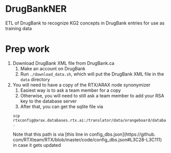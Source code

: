 # DrugBankNER
ETL of DrugBank to recognize KG2 concepts in DrugBank entries for use as training data

# Prep work
1. Download DrugBank XML file from DrugBank.ca
    1. Make an account on DrugBank
    1. Run `./download_data.sh`, which will put the DrugBank XML file in the `data` directory
1. You will need to have a copy of the RTX/ARAX node synonymizer
    1. Easiest way is to ask a team member for a copy
    2. Otherwise, you will need to still ask a team member to add your RSA key to the database server
    5. After that, you can get the sqlite file via
    ```
    scp rtxconfig@arax.databases.rtx.ai:/translator/data/orangeboard/databases/KG2.8.4/node_synonymizer_v1.0_KG2.8.4.sqlite .
    ```
    Note that this path is via [this line in config_dbs.json](https://github.
    com/RTXteam/RTX/blob/master/code/config_dbs.json#L3C28-L3C111) in case it gets updated
   
